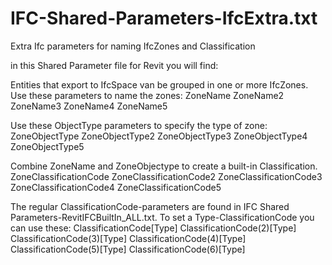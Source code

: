 # IFC-Shared-Parameters-IfcExtra.txt
Extra Ifc parameters for naming IfcZones and Classification

in this Shared Parameter file for Revit you will find:

Entities that export to IfcSpace van be grouped in one or more IfcZones.
Use these parameters to name the zones:
ZoneName
ZoneName2
ZoneName3
ZoneName4
ZoneName5

Use these ObjectType parameters to specify the type of zone:
ZoneObjectType
ZoneObjectType2
ZoneObjectType3
ZoneObjectType4
ZoneObjectType5

Combine ZoneName and ZoneObjectype to create a built-in Classification.
ZoneClassificationCode
ZoneClassificationCode2
ZoneClassificationCode3
ZoneClassificationCode4
ZoneClassificationCode5

The regular ClassificationCode-parameters are found in IFC Shared Parameters-RevitIFCBuiltIn_ALL.txt.
To set a Type-ClassificationCode you can use these:
ClassificationCode[Type]
ClassificationCode(2)[Type]
ClassificationCode(3)[Type]
ClassificationCode(4)[Type]
ClassificationCode(5)[Type]
ClassificationCode(6)[Type]
